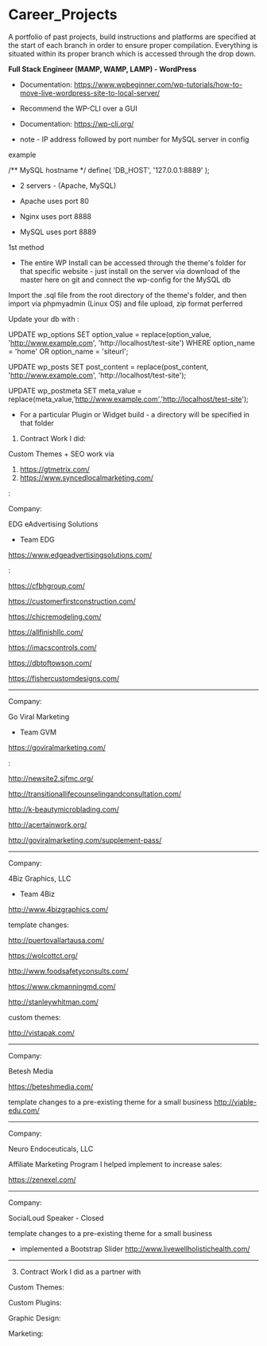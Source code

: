 # Career_Projects
A portfolio of past projects, build instructions and platforms are specified at the start of each branch in order to ensure proper compilation.  Everything is situated within its proper branch which is accessed through the drop down.

<b>Full Stack Engineer (MAMP, WAMP, LAMP) - WordPress</b>

* Documentation: https://www.wpbeginner.com/wp-tutorials/how-to-move-live-wordpress-site-to-local-server/

* Recommend the WP-CLI over a GUI

* Documentation: https://wp-cli.org/

* note - IP address followed by port number for MySQL server in config

example 

/** MySQL hostname */
define( 'DB_HOST', '127.0.0.1:8889' );

* 2 servers - (Apache, MySQL)

* Apache uses port 80

* Nginx uses port 8888

* MySQL uses port 8889

1st method
- The entire WP Install can be accessed through the theme's folder for that specific website - just install on the server via download of the master here on git and connect the wp-config for the MySQL db

Import the .sql file from the root directory of the theme's folder, and then import via phpmyadmin (Linux OS) and file upload, zip format perferred

Update your db with : 

UPDATE wp_options SET option_value = replace(option_value, 'http://www.example.com', 'http://localhost/test-site') WHERE option_name = 'home' OR option_name = 'siteurl';
  
UPDATE wp_posts SET post_content = replace(post_content, 'http://www.example.com', 'http://localhost/test-site');
  
UPDATE wp_postmeta SET meta_value = replace(meta_value,'http://www.example.com','http://localhost/test-site');

- For a particular Plugin or Widget build - a directory will be specified in that folder



1. Contract Work I did:


Custom Themes + SEO work via
1. https://gtmetrix.com/
2. https://www.syncedlocalmarketing.com/

:


Company:

EDG eAdvertising Solutions

- Team EDG

https://www.edgeadvertisingsolutions.com/

:

https://cfbhgroup.com/

https://customerfirstconstruction.com/

https://chicremodeling.com/

https://allfinishllc.com/

https://imacscontrols.com/

https://dbtoftowson.com/

https://fishercustomdesigns.com/



<hr>

Company:

Go Viral Marketing 

- Team GVM

https://goviralmarketing.com/

:

http://newsite2.sjfmc.org/

http://transitionallifecounselingandconsultation.com/

http://k-beautymicroblading.com/

http://acertainwork.org/

http://goviralmarketing.com/supplement-pass/




<hr>

Company:

4Biz Graphics, LLC

- Team 4Biz

http://www.4bizgraphics.com/


template changes:

http://puertovallartausa.com/

https://wolcottct.org/

http://www.foodsafetyconsults.com/

https://www.ckmanningmd.com/

http://stanleywhitman.com/

custom themes:

http://vistapak.com/


<hr>

Company:

Betesh Media

https://beteshmedia.com/


template changes to a pre-existing theme for a small business
http://viable-edu.com/


<hr>

Company:

Neuro Endoceuticals, LLC

Affiliate Marketing Program I helped implement to increase sales:

https://zenexel.com/


<hr>

Company:

SocialLoud Speaker - Closed


template changes to a pre-existing theme for a small business
* implemented a Bootstrap Slider
http://www.livewellholistichealth.com/


<hr>




3. Contract Work I did as a partner with

Custom Themes:

Custom Plugins:

Graphic Design:

Marketing:





